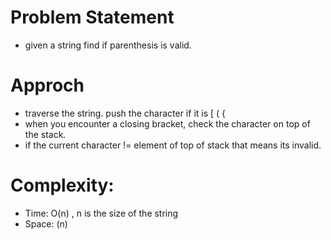 # Problem Statement
- given a string find if parenthesis is valid. 

# Approch
- traverse the string. push the character if it is [ ( {
- when you encounter a closing bracket, check the character on top of the stack. 
- if the current character != element of top of stack that means its invalid.    

# Complexity:
- Time: O(n) , n is the size of the string 
- Space: (n)